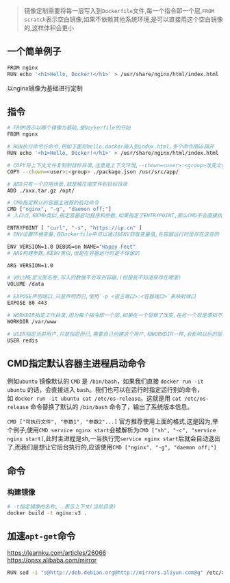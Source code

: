 > 镜像定制需要将每一层写入到`Dockerfile`文件,每一个指令即一个层,`FROM scratch`表示空白镜像,如果不依赖其他系统环境,是可以直接用这个空白镜像的,这样体积会更小

## 一个简单例子
```bash
FROM nginx
RUN echo '<h1>Hello, Docker!</h1>' > /usr/share/nginx/html/index.html
```
以nginx镜像为基础进行定制

## 指令
```bash
# FROM表示以哪个镜像为基础,是Dockerfile的开始
FROM nginx 

# RUN执行命令行命令,例如下面将hello,docker输入到index.html,多个命令用&&隔开
RUN echo '<h1>Hello, Docker!</h1>' > /usr/share/nginx/html/index.html

# COPY将上下文文件复制到目标目录,注意是上下文环境,--chown=<user>:<group>改变文件用户和用户组
COPY --chown=<user>:<group> ./package.json /usr/src/app/

# ADD只有一个应用场景,就是解压缩文件到目标目录
ADD ./xxx.tar.gz /opt/

# CMD指定默认的容器主进程的启动命令
CMD ["nginx", "-g", "daemon off;"]
# 入口点,和CMD类似,指定容器启动程序和参数,如果指定了ENTRYPOINT,那么CMD不会直接执行命令,而是作为参数,传递给ENTRYPOINT执行,CMD和ENTRYPOINT可以同时存在,但是CMD会作为参数传递给ENTRYPOINT执行

ENTRYPOINT [ "curl", "-s", "https://ip.cn" ]
# ENV设置环境变量,在Dockerfile中可以通过$ENV获取变量值,在容器运行时是存在这些的

ENV VERSION=1.0 DEBUG=on NAME="Happy Feet"
# ARG构建参数,和ENV类似,但是在容器运行时是不保留的

ARG VERSION=1.0

# VOLUME定义匿名卷,写入的数据不会写到容器,(但是我不知道保存在哪里)
VOLUME /data

# EXPOSE声明端口,只是声明而已,使用`-p <宿主端口>:<容器端口>`来映射端口
EXPOSE 80 443

# WORKDIR指定工作目录,因为每个指令即一个层,如果在一个层做了改变,在另一个层是感知不到的,所以指定WORKDIR可以改变各个层的工作目录(改变环境状态并影响以后的层)
WORKDIR /var/www

# USER指定当前用户,只是指定而已,需要自己创建这个用户,和WORKDIR一样,会影响以后的层
USER redis
```

## CMD指定默认容器主进程启动命令
例如`ubuntu` 镜像默认的 `CMD` 是 `/bin/bash`，如果我们直接 `docker run -it ubuntu` 的话，会直接进入 `bash`。我们也可以在运行时指定运行别的命令，如 `docker run -it ubuntu cat /etc/os-release`。这就是用 `cat /etc/os-release` 命令替换了默认的 `/bin/bash` 命令了，输出了系统版本信息。

`CMD ["可执行文件", "参数1", "参数2"...]`
官方推荐使用上面的格式,这是因为,举个例子,使用`CMD service nginx start`会被解析为`CMD ["sh", "-c", "service nginx start]`,此时主进程是sh,一当执行完`service nginx start`后就会自动退出了,而我们是想让它后台执行的,应该使用`CMD ["nginx", "-g", "daemon off;"]`

## 命令
### 构建镜像
```bash
# -t指定镜像的名称, .表示上下文(当前目录)
docker build -t nginx:v3 .
```

## 加速`apt-get`命令
https://learnku.com/articles/26066	
https://opsx.alibaba.com/mirror
```bash
RUN sed -i "s@http://deb.debian.org@http://mirrors.aliyun.com@g" /etc/apt/sources.list && rm -Rf /var/lib/apt/lists/* && apt-get update
```



